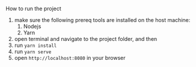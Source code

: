 How to run the project
1. make sure the following prereq tools are installed on the host machine:
    1. Nodejs
    2. Yarn
2. open terminal and navigate to the project folder, and then
3. run `yarn install`
4. run `yarn serve`
5. open `http://localhost:8080` in your browser
